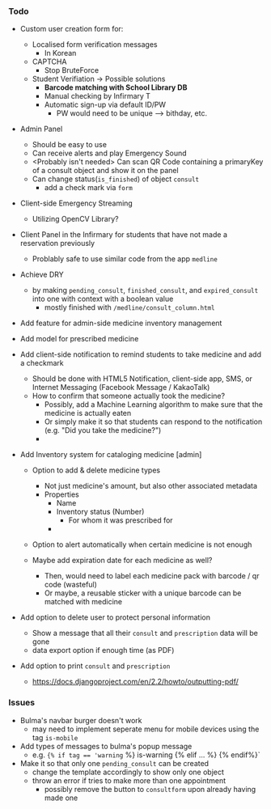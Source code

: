 ### Todo

- Custom user creation form for:
   - Localised form verification messages
        - In Korean
   - CAPTCHA
        - Stop BruteForce
   - Student Verifiation -> Possible solutions
        - __Barcode matching with School Library DB__
        - Manual checking by Infirmary T 
        - Automatic sign-up via default ID/PW
            - PW would need to be unique --> bithday, etc.
- Admin Panel
    - Should be easy to use
    - Can receive alerts and play Emergency Sound
    - <Probably isn't needed> Can scan QR Code containing a primaryKey of a consult object and show it on the panel
    - Can change status(`is_finished`) of object `consult` 
        - add a check mark via `form`
- Client-side Emergency Streaming
    - Utilizing OpenCV Library?
- Client Panel in the Infirmary for students that have not made a reservation previously
    - Problably safe to use similar code from the app `medline`
- Achieve DRY 
    - by making `pending_consult`, `finished_consult`, and `expired_consult` into one with context with a boolean value
        - mostly finished with `/medline/consult_column.html`
        
- Add feature for admin-side medicine inventory management

- Add model for prescribed medicine

- Add client-side notification to remind students to take medicine and add a checkmark
    - Should be done with HTML5 Notification, client-side app, SMS, or Internet Messaging (Facebook Message / KakaoTalk)
    - How to confirm that someone actually took the medicine?
        - Possibly, add a Machine Learning algorithm to make sure that the medicine is actually eaten
        - Or simply make it so that students can respond to the notification (e.g. "Did you take the medicine?")
        -  
- Add Inventory system for cataloging medicine [admin]
    - Option to add & delete medicine types
        - Not just medicine's amount, but also other associated metadata
        - Properties
            - Name
            - Inventory status (Number)
                - For whom it was prescribed for
            - 
            
    - Option to alert automatically when certain medicine is not enough
    - Maybe add expiration date for each medicine as well?
        - Then, would need to label each medicine pack with barcode / qr code (wasteful)
        - Or maybe, a reusable sticker with a unique barcode can be matched with medicine 
        
- Add option to delete user to protect personal information
    - Show a message that all their `consult` and `prescription` data will be gone
    - data export option if enough time (as PDF)
    
- Add option to print `consult` and `prescription`
    - https://docs.djangoproject.com/en/2.2/howto/outputting-pdf/
    

### Issues

-  Bulma's navbar burger doesn't work
    - may need to implement seperate menu for mobile devices using the tag `is-mobile`
- Add types of messages to bulma's popup message
    - e.g. `{% if tag == 'warning` %} is-warning {% elif ... %} {% endif%}`
- Make it so that only one `pending_consult` can be created
    - change the template accordingly to show only one object
    - throw an error if tries to make more than one appointment
        - possibly remove the button to `consultform` upon already having made one
